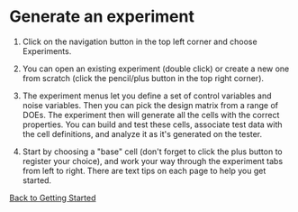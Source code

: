 # Generate an experiment

1. Click on the navigation button in the top left corner and choose Experiments. 

2. You can open an existing experiment (double click) or create a new one from scratch (click the pencil/plus button in the top right corner).

3. The experiment menus let you define a set of control variables and noise variables. Then you can pick the design matrix from a range of DOEs. The experiment then will generate all the cells with the correct properties. You can build and test these cells, associate test data with the cell definitions, and analyze it as it's generated on the tester.

4. Start by choosing a "base" cell (don't forget to click the plus button to register your choice), and work your way through the experiment tabs from left to right. There are text tips on each page to help you get started.

[Back to Getting Started](gettingstarted.md)